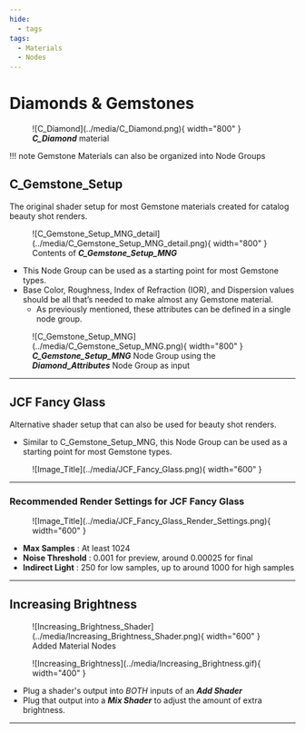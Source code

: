 ```yaml
---
hide:
  - tags
tags:
  - Materials
  - Nodes
---
```


# **Diamonds & Gemstones**

<figure markdown="span">
  ![C_Diamond](../media/C_Diamond.png){ width="800" }
  <figcaption><em><strong>C_Diamond</strong></em> material</figcaption>
</figure>


!!! note
    Gemstone Materials can also be organized into Node Groups


## **C_Gemstone_Setup**
The original shader setup for most Gemstone materials created for catalog beauty shot renders.

<figure markdown="span">
  ![C_Gemstone_Setup_MNG_detail](../media/C_Gemstone_Setup_MNG_detail.png){ width="800" }
  <figcaption>Contents of <em><strong>C_Gemstone_Setup_MNG</strong></em></figcaption>
</figure>


- This Node Group can be used as a starting point for most Gemstone types.
- Base Color, Roughness, Index of Refraction (IOR), and Dispersion values should be all that’s needed to make almost any Gemstone material.
    - As previously mentioned, these attributes can be defined in a single node group.

<figure markdown="span">
  ![C_Gemstone_Setup_MNG](../media/C_Gemstone_Setup_MNG.png){ width="800" }
  <figcaption><em><strong>C_Gemstone_Setup_MNG</strong></em> Node Group using the <em><strong>Diamond_Attributes</strong></em> Node Group as input</figcaption>
</figure>

---

## **JCF Fancy Glass**
Alternative shader setup that can also be used for beauty shot renders.

- Similar to C_Gemstone_Setup_MNG, this Node Group can be used as a starting point for most Gemstone types.

<figure markdown="span">
  ![Image_Title](../media/JCF_Fancy_Glass.png){ width="600" }
</figure>

---

### **Recommended Render Settings for JCF Fancy Glass**

<figure markdown="span">
  ![Image_Title](../media/JCF_Fancy_Glass_Render_Settings.png){ width="600" }
</figure>

- **Max Samples** : At least 1024
- **Noise Threshold** : 0.001 for preview, around 0.00025 for final
- **Indirect Light** : 250 for low samples, up to around 1000 for high samples


---

## **Increasing Brightness**

<figure markdown="span">
  ![Increasing_Brightness_Shader](../media/Increasing_Brightness_Shader.png){ width="600" }
  <figcaption>Added Material Nodes</figcaption>
</figure>


<div class="grid" markdown>

<figure markdown="span">
  ![Increasing_Brightness](../media/Increasing_Brightness.gif){ width="400" }
</figure>

- Plug a shader's output into *BOTH* inputs of an ***Add Shader***
- Plug that output into a ***Mix Shader*** to adjust the amount of extra brightness.

</div>


---
